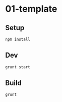 # 01-template
## Setup

```bash
npm install
```

## Dev

```bash
grunt start
```

## Build

```bash
grunt
```
